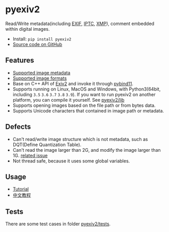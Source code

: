# pyexiv2

Read/Write metadata(including [EXIF](https://en.wikipedia.org/wiki/Exif), [IPTC](https://en.wikipedia.org/wiki/International_Press_Telecommunications_Council), [XMP](https://en.wikipedia.org/wiki/Extensible_Metadata_Platform)), comment embedded within digital images.
- Install: `pip install pyexiv2`
- [Source code on GitHub](https://github.com/LeoHsiao1/pyexiv2)

## Features

- [Supported image metadata](https://www.exiv2.org/metadata.html)
- [Supported image formats](https://dev.exiv2.org/projects/exiv2/wiki/Supported_image_formats)
- Base on C++ API of [Exiv2](https://www.exiv2.org/index.html) and invoke it through [pybind11](https://github.com/pybind/pybind11).
- Supports running on Linux, MacOS and Windows, with Python3(64bit, including `3.5` `3.6` `3.7` `3.8` `3.9`).
  If you want to run pyexiv2 on another platform, you can compile it yourself. See [pyexiv2/lib](https://github.com/LeoHsiao1/pyexiv2/blob/master/pyexiv2/lib/README.md)
- Supports opening images based on the file path or from bytes data.
- Supports Unicode characters that contained in image path or metadata.

## Defects

- Can't read/write image structure which is not metadata, such as DQT(Define Quantization Table).
- Can't read the image larger than 2G, and modify the image larger than 1G. [related issue](https://github.com/Exiv2/exiv2/issues/1248)
- Not thread safe, because it uses some global variables.

## Usage

- [Tutorial](https://github.com/LeoHsiao1/pyexiv2/blob/master/docs/Tutorial.md)
- [中文教程](https://github.com/LeoHsiao1/pyexiv2/blob/master/docs/Tutorial-cn.md)

## Tests

There are some test cases in folder [pyexiv2/tests](https://github.com/LeoHsiao1/pyexiv2/blob/master/pyexiv2/tests/).

